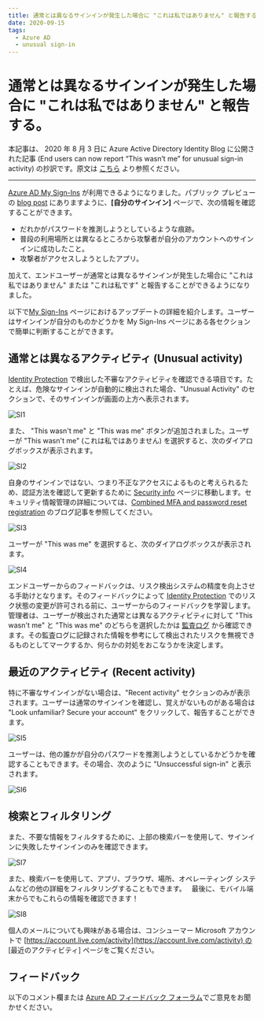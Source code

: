 ```yaml
---
title: 通常とは異なるサインインが発生した場合に "これは私ではありません" と報告する。
date: 2020-09-15
tags:
  - Azure AD
  - unusual sign-in
---
```

# 通常とは異なるサインインが発生した場合に "これは私ではありません" と報告する。

本記事は、 2020 年 8 月 3 日に Azure Active Directory Identity Blog に公開された記事 (End users can now report “This wasn’t me” for unusual sign-in activity) の抄訳です。原文は [こちら](https://techcommunity.microsoft.com/t5/azure-active-directory-identity/end-users-can-now-report-this-wasn-t-me-for-unusual-sign-in/ba-p/1257369) より参照ください。

---

[Azure AD My Sign-Ins](https://mysignins.microsoft.com/) が利用できるようになりました。パブリック プレビューの [blog post](https://techcommunity.microsoft.com/t5/azure-active-directory-identity/users-can-now-check-their-sign-in-history-for-unusual-activity/ba-p/916066) にありますように、**[自分のサインイン]** ページで、次の情報を確認することができます。

* だれかがパスワードを推測しようとしているような痕跡。
* 普段の利用場所とは異なるところから攻撃者が自分のアカウントへのサインインに成功したこと。
* 攻撃者がアクセスしようとしたアプリ。

加えて、エンドユーザーが通常とは異なるサインインが発生した場合に "これは私ではありません" または "これは私です" と報告することができるようになりました。

以下で[My Sign-Ins](https://mysignins.microsoft.com/) ページにおけるアップデートの詳細を紹介します。ユーザーはサインインが自分のものかどうかを My Sign-Ins ページにある各セクションで簡単に判断することができます。

## 通常とは異なるアクティビティ (Unusual activity)

[Identity Protection](https://docs.microsoft.com/ja-jp/azure/active-directory/identity-protection/overview-identity-protection) で検出した不審なアクティビティを確認できる項目です。たとえば、危険なサインインが自動的に検出された場合、"Unusual Activity" のセクションで、そのサインインが画面の上方へ表示されます。

![SI1](./reporting_unusualSignInActivity/1.png)

また、 "This wasn't me" と "This was me" ボタンが追加されました。ユーザーが "This wasn't me" (これは私ではありません) を選択すると、次のダイアログボックスが表示されます。

![SI2](./reporting_unusualSignInActivity/2.png)

自身のサインインではない、つまり不正なアクセスによるものと考えられるため、認証方法を確認して更新するために [Security info](https://mysignins.microsoft.com/security-info) ページに移動します。セキュリティ情報管理の詳細については、[Combined MFA and password reset registration](https://techcommunity.microsoft.com/t5/azure-active-directory-identity/combined-mfa-and-password-reset-registration-is-now-generally/ba-p/1257355) のブログ記事を参照してください。

![SI3](./reporting_unusualSignInActivity/3.png)

ユーザーが "This was me" を選択すると、次のダイアログボックスが表示されます。

![SI4](./reporting_unusualSignInActivity/4.png)

エンドユーザーからのフィードバックは、リスク検出システムの精度を向上させる手助けとなります。そのフィードバックによって [Identity Protection](https://docs.microsoft.com/ja-jp/azure/active-directory/identity-protection/overview-identity-protection) でのリスク状態の変更が許可される前に、ユーザーからのフィードバックを学習します。管理者は、ユーザーが検出された通常とは異なるアクティビティに対して  "This wasn't me" と "This was me" のどちらを選択したかは [監査ログ](https://docs.microsoft.com/ja-jp/azure/active-directory/reports-monitoring/concept-audit-logs) から確認できます。その監査ログに記録された情報を参考にして検出されたリスクを無視できるものとしてマークするか、何らかの対処をおこなうかを決定します。

## 最近のアクティビティ (Recent activity)

特に不審なサインインがない場合は、"Recent activity" セクションのみが表示されます。ユーザーは通常のサインインを確認し、覚えがないものがある場合は "Look unfamiliar? Secure your account" をクリックして、報告することができます。

![SI5](./reporting_unusualSignInActivity/5.png)

ユーザーは、他の誰かが自分のパスワードを推測しようとしているかどうかを確認することもできます。その場合、次のように "Unsuccessful sign-in" と表示されます。

![SI6](./reporting_unusualSignInActivity/6.png)

## 検索とフィルタリング

また、不要な情報をフィルタするために、上部の検索バーを使用して、サインインに失敗したサインインのみを確認できます。

![SI7](./reporting_unusualSignInActivity/7.png)

また、検索バーを使用して、アプリ、ブラウザ、場所、オペレーティング システムなどの他の詳細をフィルタリングすることもできます。
 
最後に、モバイル端末からでもこれらの情報を確認できます！

![SI8](./reporting_unusualSignInActivity/8.png)


個人のメールについても興味がある場合は、コンシューマー Microsoft アカウントで [https://account.live.com/activity](https://account.live.com/activity) の [最近のアクティビティ] ページをご覧ください。

## フィードバック
以下のコメント欄または [Azure AD フィードバック フォーラム](http://aka.ms/AzureADFeedback)でご意見をお聞かせください。
